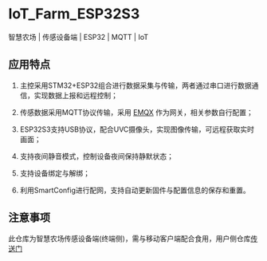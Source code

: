# IoT_Farm_ESP32S3

智慧农场 | 传感设备端 | ESP32 | MQTT | IoT

## 应用特点

1. 主控采用STM32+ESP32组合进行数据采集与传输，两者通过串口进行数据通信，实现数据上报和远程控制；

2. 传感数据采用MQTT协议传输，采用 [EMQX](https://github.com/emqx/emqx) 作为网关，相关参数自行配置；

3. ESP32S3支持USB协议，配合UVC摄像头，实现图像传输，可远程获取实时画面；

4. 支持夜间静音模式，控制设备夜间保持静默状态；

5. 支持设备绑定与解绑；

6. 利用SmartConfig进行配网，支持自动更新固件与配置信息的保存和重置。

## 注意事项

此仓库为智慧农场传感设备端(终端侧)，需与移动客户端配合食用，用户侧仓库[传送门](https://github.com/zys91/SmartFarm)

